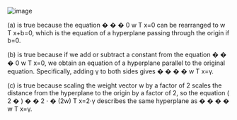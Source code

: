 ![image](https://user-images.githubusercontent.com/89120960/232202982-efcfd730-a919-4a82-90b2-4e3c005f6a18.png)


<p>
  (a) is true because the equation
�
�
�
0
w
T
x=0 can be rearranged to
w
T
x+b=0, which is the equation of a hyperplane passing through the origin if b=0.

(b) is true because if we add or subtract a constant from the equation
�
�
�
0
w
T
x=0, we obtain an equation of a hyperplane parallel to the original equation. Specifically, adding γ to both sides gives
�
�
�
�
w
T
x=γ.

(c) is true because scaling the weight vector w by a factor of 2 scales the distance from the hyperplane to the origin by a factor of 2, so the equation
(
2
�
)
�
�
2
⋅
�
(2w)
T
x=2⋅γ describes the same hyperplane as
�
�
�
�
w
T
x=γ.
</p>
